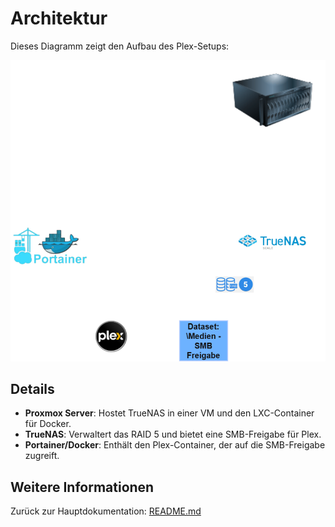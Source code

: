 # Architektur

Dieses Diagramm zeigt den Aufbau des Plex-Setups:

![Plex Architektur](./plex_architektur.drawio.png)

## Details
- **Proxmox Server**: Hostet TrueNAS in einer VM und den LXC-Container für Docker.
- **TrueNAS**: Verwaltert das RAID 5 und bietet eine SMB-Freigabe für Plex.
- **Portainer/Docker**: Enthält den Plex-Container, der auf die SMB-Freigabe zugreift.

## Weitere Informationen
Zurück zur Hauptdokumentation: [README.md](../README.md)
